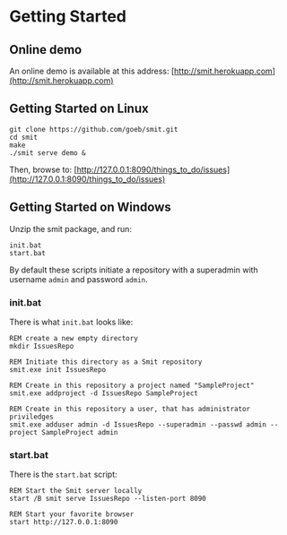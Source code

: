 # Getting Started

## Online demo

An online demo is available at this address: [http://smit.herokuapp.com](http://smit.herokuapp.com)

## Getting Started on Linux

    git clone https://github.com/goeb/smit.git
    cd smit
    make
    ./smit serve demo &

Then, browse to: [http://127.0.0.1:8090/things_to_do/issues](http://127.0.0.1:8090/things_to_do/issues)


## Getting Started on Windows

Unzip the smit package, and run:

    init.bat
    start.bat

By default these scripts initiate a repository with a superadmin with username `admin` and password `admin`.

### init.bat
There is what `init.bat` looks like:

    REM create a new empty directory
    mkdir IssuesRepo 

    REM Initiate this directory as a Smit repository
    smit.exe init IssuesRepo

    REM Create in this repository a project named "SampleProject"
    smit.exe addproject -d IssuesRepo SampleProject

    REM Create in this repository a user, that has administrator priviledges
    smit.exe adduser admin -d IssuesRepo --superadmin --passwd admin --project SampleProject admin
    
### start.bat
There is the `start.bat` script:

    REM Start the Smit server locally
    start /B smit serve IssuesRepo --listen-port 8090

    REM Start your favorite browser
    start http://127.0.0.1:8090

